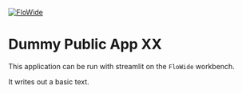 [![FloWide](https://flowide.net/wp-content/uploads/2022/06/fw-logo.svg "Go to FloWide webpage")](https://flowide.net)

# Dummy Public App XX


This application can be run with streamlit on the `FloWide` workbench.

It writes out a basic text.
